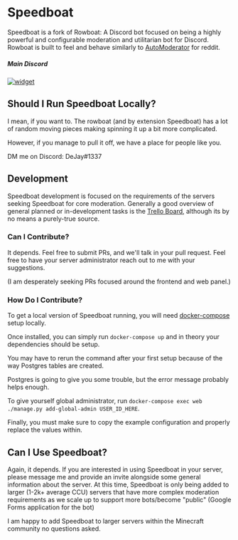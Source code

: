 # Speedboat

Speedboat is a fork of Rowboat: A Discord bot focused on being a highly powerful and configurable moderation and utilitarian bot for Discord. Rowboat is built to feel and behave similarly to [AutoModerator](https://github.com/Deimos/AutoModerator) for reddit.

##### Main Discord

[![widget](https://inv.wtf/widget/dejay)](https://discord.gg/am6SYkm)

## Should I Run Speedboat Locally?

I mean, if you want to. The rowboat (and by extension Speedboat) has a lot of random moving pieces making spinning it up a bit more complicated. 

However, if you manage to pull it off, we have a place for people like you. 

DM me on Discord: DeJay#1337

## Development

Speedboat development is focused on the requirements of the servers seeking Speedboat for core moderation. Generally a good overview of general planned or in-development tasks is the [Trello Board](https://trello.com/b/FRCXmXKg), although its by no means a purely-true source.

### Can I Contribute?

It depends. Feel free to submit PRs, and we'll talk in your pull request. Feel free to have your server administrator reach out to me with your suggestions. 

(I am desperately seeking PRs focused around the frontend and web panel.)

### How Do I Contribute?

To get a local version of Speedboat running, you will need [docker-compose](https://docs.docker.com/compose/) setup locally. 

Once installed, you can simply run `docker-compose up` and in theory your dependencies should be setup. 

You may have to rerun the command after your first setup because of the way Postgres tables are created.
 
Postgres is going to give you some trouble, but the error message probably helps enough.

To give yourself global administrator, run `docker-compose exec web ./manage.py add-global-admin USER_ID_HERE`. 

Finally, you must make sure to copy the example configuration and properly replace the values within.

## Can I Use Speedboat?

Again, it depends. If you are interested in using Speedboat in your server, please message me and provide an invite alongside some general information about the server. At this time, Speedboat is only being added to larger (1-2k+ average CCU) servers that have more complex moderation requirements as we scale up to support more bots/become "public" (Google Forms application for the bot)

I am happy to add Speedboat to larger servers within the Minecraft community no questions asked.  
